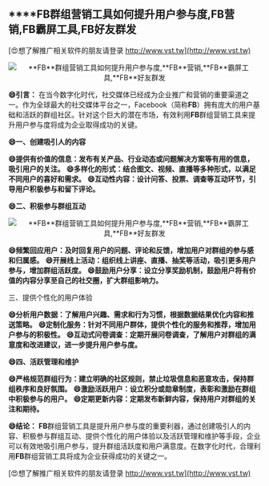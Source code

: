 ## ****FB**群组营销工具如何提升用户参与度,**FB**营销,**FB**霸屏工具,**FB**好友群发**

[😍想了解推广相关软件的朋友请登录 http://www.vst.tw](http://www.vst.tw)

 <center><img src="https://vst.tw/MP4/tuiguang/png/7.png" alt="**FB**群组营销工具如何提升用户参与度,**FB**营销,**FB**霸屏工具,**FB**好友群发"></center>

**😄引言：**
在当今数字化时代，社交媒体已经成为企业推广和营销的重要渠道之一。作为全球最大的社交媒体平台之一，Facebook（简称**FB**）拥有庞大的用户基础和活跃的群组社区。针对这个巨大的潜在市场，有效利用**FB**群组营销工具来提升用户参与度将成为企业取得成功的关键。

**😄一、创建吸引人的内容**

**😄提供有价值的信息：发布有关产品、行业动态或问题解决方案等有用的信息，吸引用户的关注。**
**😄多样化的形式：结合图文、视频、直播等多种形式，以满足不同用户的喜好和需求。**
**😄互动性内容：设计问答、投票、调查等互动环节，引导用户积极参与和留下评论。**

**😄二、积极参与群组互动**

 <center><img src="https://vst.tw/MP4/tuiguang/png/2.png" alt="**FB**群组营销工具如何提升用户参与度,**FB**营销,**FB**霸屏工具,**FB**好友群发"></center>

**😄频繁回应用户：及时回复用户的问题、评论和反馈，增加用户对群组的参与感和归属感。**
**😄开展线上活动：组织线上讲座、直播、抽奖等活动，吸引更多用户参与，增加群组活跃度。**
**😄鼓励用户分享：设立分享奖励机制，鼓励用户将有价值的内容分享至自己的社交圈，扩大群组影响力。**

三、提供个性化的用户体验

**😄分析用户数据：了解用户兴趣、需求和行为习惯，根据数据结果优化内容和推送策略。**
**😄定制化服务：针对不同用户群体，提供个性化的服务和推荐，增加用户参与的积极性。**
**😄互动式问卷调查：定期开展问卷调查，了解用户对群组的满意度和改进建议，进一步提升用户参与度。**

**😄四、活跃管理和维护**

**😄严格规范群组行为：建立明确的社区规则，禁止垃圾信息和恶意攻击，保持群组秩序和良好氛围。**
**😄激励活跃用户：设立积分或勋章制度，表彰和激励在群组中积极参与的用户。**
**😄定期更新内容：定期发布新鲜内容，保持用户对群组的关注和期待。**

**😄结论：**
**FB**群组营销工具是提升用户参与度的重要利器，通过创建吸引人的内容、积极参与群组互动、提供个性化的用户体验以及活跃管理和维护等手段，企业可以有效地吸引用户参与，提升群组活跃度和用户满意度。在数字化时代，合理利用**FB**群组营销工具将成为企业获得成功的关键之一。

[😍想了解推广相关软件的朋友请登录 http://www.vst.tw](http://www.vst.tw)



